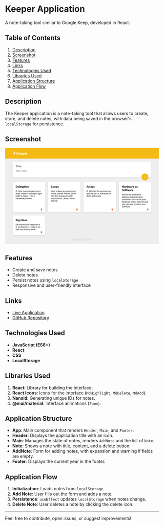 # Keeper Application

A note-taking tool similar to Google Keep, developed in React.

## Table of Contents

1. [Description](#description)
2. [Screenshot](#screenshot)
3. [Features](#features)
4. [Links](#links)
5. [Technologies Used](#technologies-used)
6. [Libraries Used](#libraries-used)
7. [Application Structure](#application-structure)
8. [Application Flow](#application-flow)

## Description

The Keeper application is a note-taking tool that allows users to create, store, and delete notes, with data being saved in the browser's `localStorage` for persistence.

## Screenshot

![Screenshot of Keeper Application](./public/screenshot.png)

## Features

- Create and save notes
- Delete notes
- Persist notes using `localStorage`
- Responsive and user-friendly interface

## Links

- [Live Application](https://keeper-lilac-phi.vercel.app/)
- [GitHub Repository](https://github.com/nascimentolds/keeper)

## Technologies Used

- **JavaScript (ES6+)**
- **React**
- **CSS**
- **LocalStorage**

## Libraries Used

1. **React**: Library for building the interface.
2. **React Icons**: Icons for the interface (`MdHighlight`, `MdDelete`, `MdAdd`).
3. **Nanoid**: Generating unique IDs for notes.
4. **@mui/material**: Interface animations (`Zoom`).

## Application Structure

- **App**: Main component that renders `Header`, `Main`, and `Footer`.
- **Header**: Displays the application title with an icon.
- **Main**: Manages the state of notes, renders `AddNote` and the list of `Note`.
- **Note**: Shows a note with title, content, and a delete button.
- **AddNote**: Form for adding notes, with expansion and warning if fields are empty.
- **Footer**: Displays the current year in the footer.

## Application Flow

1. **Initialization**: Loads notes from `localStorage`.
2. **Add Note**: User fills out the form and adds a note.
3. **Persistence**: `useEffect` updates `localStorage` when notes change.
4. **Delete Note**: User deletes a note by clicking the delete icon.

---

Feel free to contribute, open issues, or suggest improvements!
